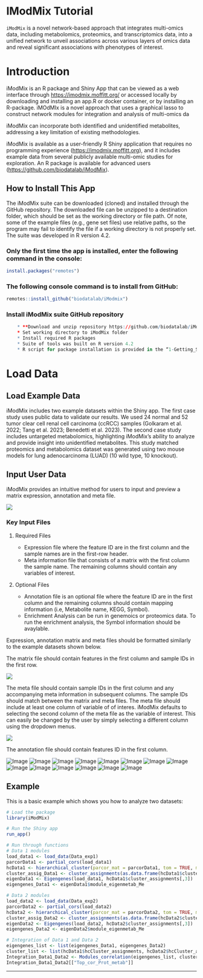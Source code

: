 # IModMix Tutorial
`iModMix` is a novel network-based approach that integrates multi-omics data, including metabolomics, proteomics, and transcriptomics data, into a unified network to unveil associations across various layers of omics data and reveal significant associations with phenotypes of interest.

# Introduction
iModMix is an R package and Shiny App that can be viewed as a web interface through https://imodmix.moffitt.org/ or accessed locally by downloading and installing an app.R or docker container, or by installing an R-package. iMOdMIx is a novel approach that uses a graphical lasso to construct network modules for integration and analysis of multi-omics da 

iModMix can incorporate both identified and unidentified metabolites, addressing a key limitation of existing methodologies.

iModMix is available as a user-friendly R Shiny application that requires no programming experience (https://imodmix.moffitt.org), and it includes example data from several publicly available multi-omic studies for exploration. An R package is available for advanced users (https://github.com/biodatalab/iModMix). 

## How to Install This App
The iModMix suite can be downloaded (cloned) and installed through the GitHub repository. The downloaded file can be unzipped to a destination folder, which should be set as the working directory or file path. Of note, some of the example files (e.g., gene set files) use relative paths, so the program may fail to identify the file if a working directory is not properly set. The suite was developed in R version 4.2. 

### Only the first time the app is installed, enter the following command in the console:
```r
install.packages("remotes")
```

### The following console command is to install from GitHub:
```r
remotes::install_github("biodatalab/iModmix")

```
### Install iModMix suite GitHub repository
```r
    * **Download and unzip repository https://github.com/biodatalab/iModMix**
    * Set working directory to iModMix folder
    * Install required R packages
    * Suite of tools was built on R version 4.2
    * R script for package installation is provided in the “1-Getting_Started” folder

```

# Load Data

## Load Example Data
iModMix includes two example datasets within the Shiny app. The first case study uses public data to validate our results. We used 24 normal and 52 tumor clear cell renal cell carcinoma (ccRCC) samples (Golkaram et al. 2022; Tang et al. 2023; Benedetti et al. 2023). The second case study includes untargeted metabolomics, highlighting iModMix’s ability to analyze and provide insight into unidentified metabolites. This study matched proteomics and metabolomics dataset was generated using two mouse models for lung adenocarcinoma (LUAD) (10 wild type, 10 knockout). 

## Input User Data
iModMix provides an intuitive method for users to input and preview a matrix expression, annotation and meta file.  

![](https://github.com/user-attachments/assets/c21c8c3e-46d9-4226-8024-92fd015bb653)


### Key Input Files
1. Required Files
    * Expression file where the feature ID are in the first column and the sample names are in the first-row header.
    * Meta information file that consists of a matrix with the first column the sample name. The remaining columns should contain any variables of interest.
    	
2. Optional Files
    * Annotation file is an optional file where the feature ID are in the first column and the remaining columns should contain mapping information (i.e, Metabolite name, KEGG, Symbol). 
    * Enrichment Analysis can be run in genemoics or proteomics data. To run the enrichment analysis, the Symbol information should be avaylable.

Expression, annotation matrix and meta files should be formatted similarly to the example datasets shown below. 

The matrix file should contain features in the first column and sample IDs in the first row.

![](https://github.com/user-attachments/assets/8cdfd5af-ee00-40d7-b72e-10f357b66275)


The meta file should contain sample IDs in the first column and any accompanying meta information in subsequent columns. The sample IDs should match between the matrix and meta files. The meta file should include at least one column of variable of of interes. iModMix defaults to selecting the second column of the meta file as the variable of interest. This can easily be changed by the user by simply selecting a different column using the dropdown menus. 

![](https://github.com/user-attachments/assets/44fbdb7a-5298-4040-9490-5ef1137f3d5a)


The annotation file should contain features ID in the first column.

![Image](https://github.com/user-attachments/assets/48937dde-b0dd-4652-8a48-43b13959221a)
![Image](https://github.com/user-attachments/assets/9aa463a2-6a39-4c78-94be-003ec2561f28)
![Image](https://github.com/user-attachments/assets/6ca48ef2-a0da-490a-9685-c190c7d3a7cd)
![Image](https://github.com/user-attachments/assets/b341bd04-f22f-4644-88cd-02eac9f0fab6)
![Image](https://github.com/user-attachments/assets/9b28d4c6-bb4b-40a5-9df7-4c1bd5cbfd9d)
![Image](https://github.com/user-attachments/assets/fb1117a6-300b-4256-b908-9331b0abfcf0)
![Image](https://github.com/user-attachments/assets/9230dfa7-39ff-416a-a5c3-fe623ce2163c)
![Image](https://github.com/user-attachments/assets/4aa94f8a-2cc6-4efe-b5cb-9fcaa7c87080)
![Image](https://github.com/user-attachments/assets/1dbf9848-74fc-4605-b6b7-c520e8e71e40)
![Image](https://github.com/user-attachments/assets/a19f842d-f9a2-418f-908f-b63efca1c45e)
![Image](https://github.com/user-attachments/assets/cc80d58f-2c48-4611-83b5-634deec518d6)
![Image](https://github.com/user-attachments/assets/eba0c466-f03f-4bde-bbcf-63956e04cd15)
![Image](https://github.com/user-attachments/assets/92fe0169-138b-4410-bdca-2d48f5719fa5)
![Image](https://github.com/user-attachments/assets/9cad9a8f-cec8-4723-b871-fe99344e3ee0)


## Example

This is a basic example which shows you how to analyze two datasets:

```r
# Load the package
library(iModMix)

# Run the Shiny app
run_app()

# Run through functions
# Data 1 modules 
load_data1 <- load_data(Data_exp1)
parcorData1 <- partial_cors(load_data1)
hcData1 <- hierarchical_cluster(parcor_mat = parcorData1, tom = TRUE, min_module_size = 10)
cluster_assig_Data1 <- cluster_assignments(as.data.frame(hcData1$cluster_assignments))
eigenData1 <- Eigengenes(load_data1, hcData1$cluster_assignments[,3])
eigengenes_Data1 <- eigenData1$module_eigenmetab_Me

# Data 2 modules 
load_data2 <- load_data(Data_exp2)
parcorData2 <- partial_cors(load_data2)
hcData2 <- hierarchical_cluster(parcor_mat = parcorData2, tom = TRUE, min_module_size = 10)
cluster_assig_Data2 <- cluster_assignments(as.data.frame(hcData2$cluster_assignments))
eigenData2 <- Eigengenes(load_data2, hcData2$cluster_assignments[,3])
eigengenes_Data2 <- eigenData2$module_eigenmetab_Me

# Integration of Data 1 and Data 2
eigengenes_list <- list(eigengenes_Data1, eigengenes_Data2)
cluster_list <- list(hcData1$hcCluster_assignments, hcData2$hcCluster_assignments)
Integration_Data1_Data2 <- Modules_correlation(eigengenes_list, cluster_list, threshold = 0.5)
Integration_Data1_Data2[["Top_cor_Prot_metab"]]
```

---

